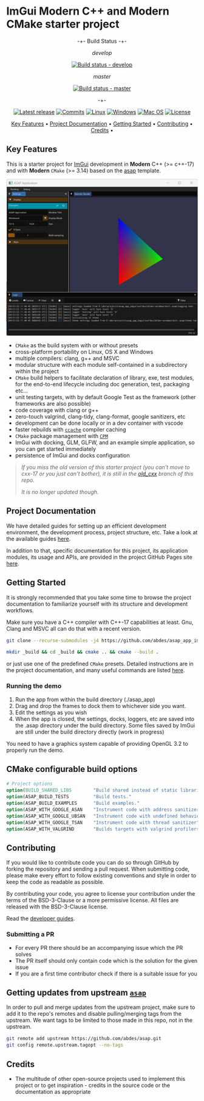 # ImGui Modern C++ and Modern CMake starter project

<div align="center">

-+- Build Status -+-

_develop_

[![Build status - develop][build-status-develop-badge]][build-matrix]

_master_

[![Build status - master][build-status-master-badge]][build-matrix]

-+-

[![Latest release][release-badge]][latest-release]
[![Commits][last-commit-badge]][commits]
[![Linux][linux-badge]][latest-release]
[![Windows][windows-badge]][latest-release]
[![Mac OS][macos-badge]][latest-release]
[![License][license-badge]][license]

</div>

<p align="center">
  <a href="#key-features">Key Features</a> •
  <a href="#project-documentation">Project Documentation</a> •
  <a href="#getting-started">Getting Started</a> •
  <a href="#Contributing">Contributing</a> •
  <a href="#credits">Credits</a> •
</p>

## Key Features

This is a starter project for [ImGui](https://github.com/ocornut/imgui)
development in **Modern** C++ (>= c++-17) and with **Modern** `CMake` (>= 3.14)
based on the [asap](https://github.com/abdes/asap) template.

![Application Window](doc/_static/app-screenshot.png)

- `CMake` as the build system with or without presets
- cross-platform portability on Linux, OS X and Windows
- multiple compilers: clang, g++ and MSVC
- modular structure with each module self-contained in a subdirectory within the
  project
- `CMake` build helpers to facilitate declaration of library, exe, test modules,
  for the end-to-end lifecycle including doc generation, test, packaging etc...
- unit testing targets, with by default Google Test as the framework (other
  frameworks are also possible)
- code coverage with clang or g++
- zero-touch valgrind, clang-tidy, clang-format, google sanitizers, etc
- development can be done locally or in a dev container with vscode
- faster rebuilds with [`ccache`](https://ccache.dev) compiler caching
- `CMake` package management with [`CPM`](https://github.com/cpm-cmake/CPM.cmake)
- ImGui with docking, GLM, GLFW, and an example simple application, so you can
  get started immediately
- persistence of ImGui and docks configuration

> *If you miss the old version of this starter project (you can't move to cxx-17 or
you just can't bother), it is still in the
[old_cxx](https://github.com/abdes/asap_app_imgui/tree/old_cxx) branch of this
repo.*
>
> *It is no longer updated though.*

## Project Documentation

We have detailed guides for setting up an efficient development environment, the
development process, project structure, etc. Take a look at the available guides
[here](https://abdes.github.io/asap/asap_master/html/).

In addition to that, specific documentation for this project, its application
modules, its usage and APIs, are provided in the project GitHub Pages site
[here](https://abdes.github.io/asap_app_imgui_/asap_app_imgui_master/html/).

## Getting Started

It is strongly recommended that you take some time to browse the project
documentation to familiarize yourself with its structure and development
workflows.

Make sure you have a C++ compiler with C++-17 capabilities at least. Gnu, Clang
and MSVC all can do that with a recent version.

```bash
git clone --recurse-submodules -j4 https://github.com/abdes/asap_app_imgui.git
```

```bash
mkdir _build && cd _build && cmake .. && cmake --build .
```

or just use one of the predefined `CMake` presets. Detailed instructions are in
the project documentation, and many useful commands are listed
[here](https://abdes.github.io/asap/asap_master/html/getting-started/useful-commands.html).

### Running the demo

1. Run the app from within the build directory (./asap_app)
2. Drag and drop the frames to dock them to whichever side you want.
3. Edit the settings as you wish
4. When the app is closed, the settings, docks, loggers, etc are saved into
   the .asap directory under the build directory. Some files saved by ImGui
   are still under the build directory directly (work in progress)

You need to have a graphics system capable of providing OpenGL 3.2 to properly
run the demo.

## CMake configurable build options

```cmake
# Project options
option(BUILD_SHARED_LIBS        "Build shared instead of static libraries."              ON)
option(ASAP_BUILD_TESTS         "Build tests."                                           OFF)
option(ASAP_BUILD_EXAMPLES      "Build examples."                                        OFF)
option(ASAP_WITH_GOOGLE_ASAN    "Instrument code with address sanitizer"                 OFF)
option(ASAP_WITH_GOOGLE_UBSAN   "Instrument code with undefined behavior sanitizer"      OFF)
option(ASAP_WITH_GOOGLE_TSAN    "Instrument code with thread sanitizer"                  OFF)
option(ASAP_WITH_VALGRIND       "Builds targets with valgrind profilers added"           OFF)
```

## Contributing

If you would like to contribute code you can do so through GitHub by forking the
repository and sending a pull request. When submitting code, please make every
effort to follow existing conventions and style in order to keep the code as
readable as possible.

By contributing your code, you agree to license your contribution under the
terms of the BSD-3-Clause or a more permissive license. All files are released
with the BSD-3-Clause license.

Read the [developer guides](https://abdes.github.io/asap/asap_master/html/).

### Submitting a PR

- For every PR there should be an accompanying issue which the PR solves
- The PR itself should only contain code which is the solution for the given
  issue
- If you are a first time contributor check if there is a suitable issue for you

## Getting updates from upstream [`asap`](https://github.com/abdes/asap)

In order to pull and merge updates from the upstream project, make sure to add
it to the repo's remotes and disable pulling/merging tags from the upstream. We
want tags to be limited to those made in this repo, not in the upstream.

```bash
git remote add upstream https://github.com/abdes/asap.git
git config remote.upstream.tagopt --no-tags
```

## Credits

- The multitude of other open-source projects used to implement this project or
  to get inspiration - credits in the source code or the documentation as
  appropriate

[build-matrix]: https://github.com/abdes/asap_app_imgui/actions/workflows/cmake-build.yml
[build-status-develop-badge]: https://github.com/abdes/asap_app_imgui/actions/workflows/cmake-build.yml/badge.svg?branch=develop
[build-status-master-badge]: https://github.com/abdes/asap_app_imgui/actions/workflows/cmake-build.yml/badge.svg?branch=master
[commits]: https://github.com/abdes/asap_app_imgui/commits
[last-commit-badge]: https://img.shields.io/github/last-commit/abdes/asap_app_imgui
[latest-release]: https://github.com/abdes/asap_app_imgui/releases/latest
[license-badge]: https://img.shields.io/github/license/abdes/asap_app_imgui
[license]: https://opensource.org/licenses/BSD-3-Clause
[linux-badge]: https://img.shields.io/badge/OS-linux-blue
[macos-badge]: https://img.shields.io/badge/OS-macOS-blue
[release-badge]: https://img.shields.io/github/v/release/abdes/asap_app_imgui
[windows-badge]: https://img.shields.io/badge/OS-windows-blue
